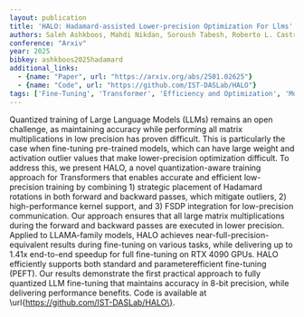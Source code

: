 ```yaml
---
layout: publication
title: 'HALO: Hadamard-assisted Lower-precision Optimization For Llms'
authors: Saleh Ashkboos, Mahdi Nikdan, Soroush Tabesh, Roberto L. Castro, Torsten Hoefler, Dan Alistarh
conference: "Arxiv"
year: 2025
bibkey: ashkboos2025hadamard
additional_links:
  - {name: "Paper", url: "https://arxiv.org/abs/2501.02625"}
  - {name: "Code", url: "https://github.com/IST-DASLab/HALO"}
tags: ['Fine-Tuning', 'Transformer', 'Efficiency and Optimization', 'Model Architecture', 'Reinforcement Learning', 'Training Techniques', 'Has Code', 'Pretraining Methods', 'Quantization']
---
```

Quantized training of Large Language Models (LLMs) remains an open challenge,
as maintaining accuracy while performing all matrix multiplications in low
precision has proven difficult. This is particularly the case when fine-tuning
pre-trained models, which can have large weight and activation outlier values
that make lower-precision optimization difficult. To address this, we present
HALO, a novel quantization-aware training approach for Transformers that
enables accurate and efficient low-precision training by combining 1) strategic
placement of Hadamard rotations in both forward and backward passes, which
mitigate outliers, 2) high-performance kernel support, and 3) FSDP integration
for low-precision communication. Our approach ensures that all large matrix
multiplications during the forward and backward passes are executed in lower
precision. Applied to LLAMA-family models, HALO achieves
near-full-precision-equivalent results during fine-tuning on various tasks,
while delivering up to 1.41x end-to-end speedup for full fine-tuning on RTX
4090 GPUs. HALO efficiently supports both standard and parameterefficient
fine-tuning (PEFT). Our results demonstrate the first practical approach to
fully quantized LLM fine-tuning that maintains accuracy in 8-bit precision,
while delivering performance benefits. Code is available at
\url\{https://github.com/IST-DASLab/HALO\}.
